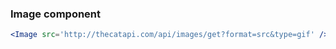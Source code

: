 ### Image component

```jsx
<Image src='http://thecatapi.com/api/images/get?format=src&type=gif' />
```
